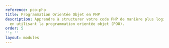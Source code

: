 ```yaml
---
reference: poo-php
title: Programmation Orientée Objet en PHP
description: Apprendre à structurer votre code PHP de manière plus logique et réutilisable
  en utilisant la programmation orientée objet (POO).
order: 5
'': ''
layout: modules
---
```

